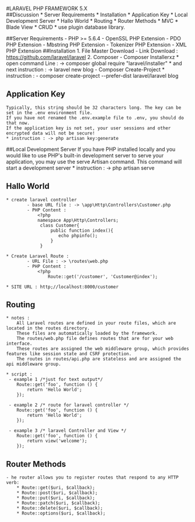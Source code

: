 #LARAVEL PHP FRAMEWORK 5.X  
##Discussion
	* Server Requirements
	* Installation 
	* Application Key
	* Local Development Server
	* Hallo World 
	* Routing
	* Router Methods
	* MVC
	* Blade View
	* CRUD
	* use plugin database library.
	

##Server Requirements
	- PHP >= 5.6.4
	- OpenSSL PHP Extension
	- PDO PHP Extension
	- Mbstring PHP Extension
	- Tokenizer PHP Extension
	- XML PHP Extension
##Installation 
	1. File Master Download
		- Link Download : https://github.com/laravel/laravel
	2. Composer 
		- Composer Installerxz
			* open command Line : 
				-> composer global require "laravel/installer"
			* and next instruction : 
				-> laravel new blog
		- Composer Create-Project 
			* instruction : 
				- composer create-project --prefer-dist laravel/laravel blog
## Application Key
	Typically, this string should be 32 characters long. The key can be set in the .env environment file. 
	If you have not renamed the .env.example file to .env, you should do that now. 
	If the application key is not set, your user sessions and other encrypted data will not be secure!
	* instruction : -> php artisan key:generate
				
##Local Development Server
	If you have PHP installed locally and you would like to use PHP's built-in development server 
	to serve your application, you may use the serve Artisan command. 
	This command will start a development server
	* instruction : 
		-> php artisan serve

## Hallo World 
	* create laravel controller 
			- base URL file : -> \app\Http\Controllers\Customer.php
			- PHP Content : 	
				<?php 
				namespace App\Http\Controllers;
				 class Customer{
					 public function index(){
						echo phpinfo();
					 } 
				 }
	
	* Create Laravel Route : 
			- URL File : -> \routes\web.php
			- PHP Content : 
				<?php 
					Route::get('/customer', 'Customer@index');
				
	* SITE URL : http;//localhost:8000/customer
	
## Routing
	* notes : 
		All Laravel routes are defined in your route files, which are located in the routes directory. 
		These files are automatically loaded by the framework. 
		The routes/web.php file defines routes that are for your web interface. 
		These routes are assigned the web middleware group, which provides features like session state and CSRF protection. 
		The routes in routes/api.php are stateless and are assigned the api middleware group.
	
	* script : 
	 - example 1 /*just for text output*/
		Route::get('foo', function () {
			return 'Hello World';
		});
		
	 - example 2 /* route for laravel controller */ 
		Route::get('foo', function () {
			return 'Hello World';
		});
		
	 - example 3 /* laravel Controller and View */ 
		Route::get('foo', function () {
			return view('welcome');
		});

## Router Methods
	- he router allows you to register routes that respond to any HTTP verb:
		* Route::get($uri, $callback);
		* Route::post($uri, $callback);
		* Route::put($uri, $callback);
		* Route::patch($uri, $callback);
		* Route::delete($uri, $callback);
		* Route::options($uri, $callback);